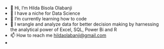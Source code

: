 - 👋 Hi, I’m Hilda Bisola Olabanji
- 👀 I have a niche for Data Science
- 🌱 I’m currently learning how to code 
- 💞️  I wrangle and analyze data for better decision making by harnessing the analytical power of Excel, SQL, Power Bi and R
- 📫 How to reach me hildaolabanji@gmail.com
-

<!---
HILDA00/HILDA00 is a ✨ special ✨ repository because its `README.md` (this file) appears on your GitHub profile.
You can click the Preview link to take a look at your changes.
--->
